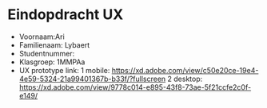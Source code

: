 # Eindopdracht UX

- Voornaam:Ari
- Familienaam: Lybaert
- Studentnummer: 
- Klasgroep: 1MMPAa
- UX prototype link: 
    1 mobile: https://xd.adobe.com/view/c50e20ce-19e4-4e59-5324-21a99401367b-b33f/?fullscreen
    2 desktop: https://xd.adobe.com/view/9778c014-e895-43f8-73ae-5f21ccfe2c0f-e149/